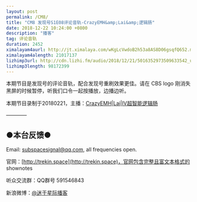 ```yaml
---
layout: post
permalink: /CM8/
title: "CM8 发现号S1E08评论音轨-CrazyEMH&amp;Lai&amp;逻辑肠"
date: 2018-12-22 10:24:00 +0800
description: "播客"
tag: 评论音轨
duration: 2452
ximalayam4aurl: http://jt.ximalaya.com/wKgLcVwdoB2h53a8AS8D06gsqfQ652.m4a?channel=rss&amp;album_id=3135361&amp;track_id=146653977&amp;uid=6418191&amp;jt=http://audio.xmcdn.com/group53/M0B/B1/6A/wKgLcVwdoB2h53a8AS8D06gsqfQ652.m4a
ximalayam4alength: 21017137
lizhimp3url: http://cdn.lizhi.fm/audio/2018/12/21/5016352973509633542_ud.mp3
lizhimp3length: 98172399
---   
```


本期节目是发现号的评论音轨，配合发现号重刷效果更佳。请在 CBS logo 刚消失黑屏的时候暂停，听我们口令一起按播放，边播边听。

本期节目录制于20180221，主播：[CrazyE](mailto:emh@trekin.space)[MH](mailto:emh@trekin.space)\|[Lai](http://weibo.com/daishengniao)\|[IV](https://weibo.com/u/5682045870)[超智能逻辑肠](https://weibo.com/u/5682045870)

————

## ●本台反馈●

Email: [subspacesignal@qq.com](mailto:subspacesignal@qq.com), all frequencies open.

官网：[http://trekin.space](http://trekin.space)，官网包含完整且富文本格式的 shownotes

听众交流群：QQ群号 591546843

新浪微博：[@迷于星际播客](http://weibo.com/lostinst)

